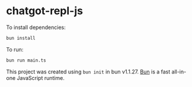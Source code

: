 # chatgot-repl-js

To install dependencies:

```bash
bun install
```

To run:

```bash
bun run main.ts
```

This project was created using `bun init` in bun v1.1.27. [Bun](https://bun.sh) is a fast all-in-one JavaScript runtime.

